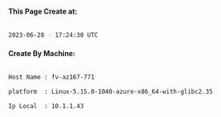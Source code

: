 
   
#### This Page Create at:

```bash

2023-06-28 - 17:24:30 UTC

```

#### Create By Machine:

```bash

Host Name : fv-az167-771

platform  : Linux-5.15.0-1040-azure-x86_64-with-glibc2.35

Ip Local  : 10.1.1.43

```

